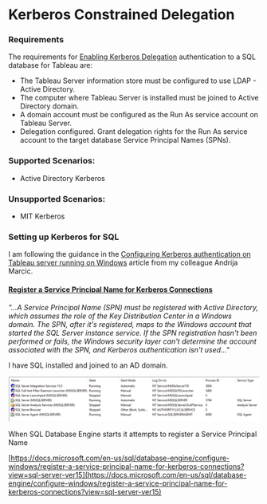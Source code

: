 # Kerberos Constrained Delegation

### Requirements

The requirements for [Enabling Kerberos Delegation](https://help.tableau.com/current/server/en-us/kerberos_delegation.htm) authentication to a SQL database for Tableau are:

* The Tableau Server information store must be configured to use LDAP - Active Directory.
* The computer where Tableau Server is installed must be joined to Active Directory domain.
* A domain account must be configured as the Run As service account on Tableau Server.
* Delegation configured. Grant delegation rights for the Run As service account to the target database Service Principal Names \(SPNs\).

### Supported Scenarios:

* Active Directory Kerberos

### Unsupported Scenarios:

* MIT Kerberos

### Setting up Kerberos for SQL

I am following the guidance in the [Configuring Kerberos authentication on Tableau server running on Windows](https://medium.com/@tableauman/configuring-kerberos-authentication-on-tableau-server-1917d127b6e3) article from my colleague Andrija Marcic.

#### [Register a Service Principal Name for Kerberos Connections](https://docs.microsoft.com/en-us/sql/database-engine/configure-windows/register-a-service-principal-name-for-kerberos-connections?view=sql-server-ver15)

_"...A Service Principal Name \(SPN\) must be registered with Active Directory, which assumes the role of the Key Distribution Center in a Windows domain. The SPN, after it's registered, maps to the Windows account that started the SQL Server instance service. If the SPN registration hasn't been performed or fails, the Windows security layer can't determine the account associated with the SPN, and Kerberos authentication isn't used..."_

I have SQL installed and joined to an AD domain.

![](../.gitbook/assets/image%20%2844%29.png)

When SQL Database Engine starts it attempts to register a Service Principal Name  

[https://docs.microsoft.com/en-us/sql/database-engine/configure-windows/register-a-service-principal-name-for-kerberos-connections?view=sql-server-ver15](https://docs.microsoft.com/en-us/sql/database-engine/configure-windows/register-a-service-principal-name-for-kerberos-connections?view=sql-server-ver15)

